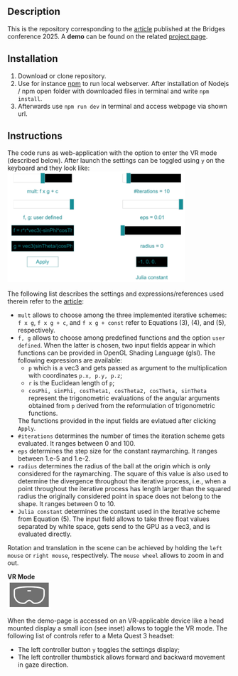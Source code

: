 <h2>Description</h2>
This is the repository corresponding to the <a href="http://archive.bridgesmathart.org/2025/bridges2025-373.html">article</a> published at the Bridges conference 2025. A <strong>demo</strong> can be found on the related <a href="http://e-zimmermann.github.io/demos/vractalExplorer.html">project page</a>.

<h2>Installation</h2>
<ol>
  <li>Download or clone repository.</li>
  <li>Use for instance <a href="https://docs.npmjs.com/downloading-and-installing-node-js-and-npm">npm</a> to run local webserver. After installation of Nodejs / npm open folder with downloaded files in terminal and write <code>npm install</code>. </li>
  <li>Afterwards use <code>npm run dev</code> in terminal and access webpage via shown url.</li>
</ol>

<h2>Instructions</h2>
The code runs as web-application with the option to enter the VR mode (described below). After launch the settings can be toggled using <code>y</code> on the keyboard and they look like:
<img src="img/settings.png" width="400">

The following list describes the settings and expressions/references used therein refer to the <a href="http://archive.bridgesmathart.org/2025/bridges2025-373.html" target="_blank">article</a>:
<ul>
  <li><code>mult</code> allows to choose among the three implemented iterative schemes: <code>f x g</code>, <code>f x g + c</code>, and <code>f x g + const</code> refer to Equations (3), (4), and (5), respectively.</li>
  <li><code>f, g</code> allows to choose among predefined functions and the option <code>user defined</code>. When the latter is chosen, two input fields appear in which functions can be provided in OpenGL Shading Language (glsl). The following expressions are available:
    <ul>
      <li><code>p</code> which is a vec3 and gets passed as argument to the multiplication with coordinates <code>p.x, p.y, p.z</code>;</li>
      <li><code>r</code> is the Euclidean length of <code>p</code>;</li>
      <li><code>cosPhi, sinPhi, cosTheta1, cosTheta2, cosTheta, sinTheta</code> represent the trigonometric evaluations of the angular arguments obtained from <code>p</code> derived from the reformulation of trigonometric functions.</li>
    </ul>
  </li>
  The functions provided in the input fields are evlatued after clicking <code>Apply</code>.
  <li><code>#iterations</code> determines the number of times the iteration scheme gets evaluated. It ranges between 0 and 100.</li>
  <li><code>eps</code> determines the step size for the constant raymarching. It ranges between 1.e-5 and 1.e-2.</li>
  <li><code>radius</code> determines the radius of the ball at the origin which is only considered for the raymarching. The square of this value is also used to determine the divergence throughout the iterative process, i.e., when a point throughout the iterative process has length larger than the squared radius the originally considered point in space does not belong to the shape. It ranges between 0 to 10.</li>
  <li><code>Julia constant</code> determines the constant used in the iterative scheme from Equation (5). The input field allows to take three float values separated by white space, gets send to the GPU as a vec3, and is evaluated directly.</li>
</ul>
                
Rotation and translation in the scene can be achieved by holding the <code>left mouse</code> or <code>right mouse</code>,
respectively. The <code>mouse wheel</code> allows to zoom in and out.

<strong>VR Mode</strong><br>
<img src="img/vrMode.png" alt="vrMode">

When the demo-page is accessed on an VR-applicable device like a head mounted display a small icon (see inset) allows to toggle the VR mode.
The following list of controls refer to a Meta Quest 3 headset:
<ul>
  <li>The left controller button <code>y</code> toggles the settings display;</li>
  <li>The left controller thumbstick allows forward and backward movement in gaze direction.</li>
</ul>




